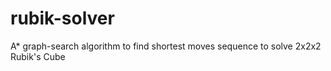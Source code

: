 # rubik-solver
A* graph-search algorithm to find shortest moves sequence to solve 2x2x2 Rubik's Cube
